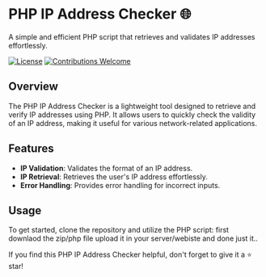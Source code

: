 # PHP IP Address Checker 🌐

A simple and efficient PHP script that retrieves and validates IP addresses effortlessly.

[![License](https://img.shields.io/badge/License-MIT-green.svg)](https://opensource.org/licenses/MIT)
[![Contributions Welcome](https://img.shields.io/badge/Contributions-Welcome-brightgreen.svg)](CONTRIBUTING.md)

## Overview

The PHP IP Address Checker is a lightweight tool designed to retrieve and verify IP addresses using PHP. It allows users to quickly check the validity of an IP address, making it useful for various network-related applications.

## Features

- **IP Validation**: Validates the format of an IP address.
- **IP Retrieval**: Retrieves the user's IP address effortlessly.
- **Error Handling**: Provides error handling for incorrect inputs.

## Usage

To get started, clone the repository and utilize the PHP script:
first downlaod the zip/php file
upload it in your server/webiste and done just it..

If you find this PHP IP Address Checker helpful, don't forget to give it a ⭐️ star!
